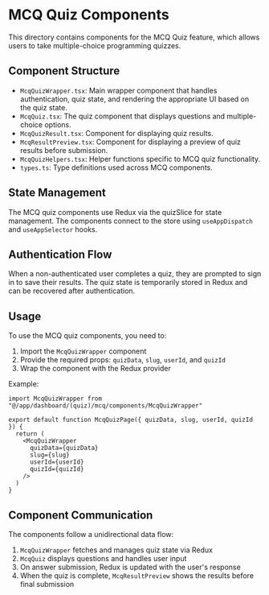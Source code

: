 # MCQ Quiz Components

This directory contains components for the MCQ Quiz feature, which allows users to take multiple-choice programming quizzes.

## Component Structure

- `McqQuizWrapper.tsx`: Main wrapper component that handles authentication, quiz state, and rendering the appropriate UI based on the quiz state.
- `McqQuiz.tsx`: The quiz component that displays questions and multiple-choice options.
- `McqQuizResult.tsx`: Component for displaying quiz results.
- `McqResultPreview.tsx`: Component for displaying a preview of quiz results before submission.
- `McqQuizHelpers.tsx`: Helper functions specific to MCQ quiz functionality.
- `types.ts`: Type definitions used across MCQ components.

## State Management

The MCQ quiz components use Redux via the quizSlice for state management. The components connect to the store using `useAppDispatch` and `useAppSelector` hooks.

## Authentication Flow

When a non-authenticated user completes a quiz, they are prompted to sign in to save their results. The quiz state is temporarily stored in Redux and can be recovered after authentication.

## Usage

To use the MCQ quiz components, you need to:

1. Import the `McqQuizWrapper` component
2. Provide the required props: `quizData`, `slug`, `userId`, and `quizId`
3. Wrap the component with the Redux provider

Example:
```tsx
import McqQuizWrapper from "@/app/dashboard/(quiz)/mcq/components/McqQuizWrapper"

export default function McqQuizPage({ quizData, slug, userId, quizId }) {
  return (
    <McqQuizWrapper 
      quizData={quizData} 
      slug={slug} 
      userId={userId} 
      quizId={quizId} 
    />
  )
}
```

## Component Communication

The components follow a unidirectional data flow:

1. `McqQuizWrapper` fetches and manages quiz state via Redux
2. `McqQuiz` displays questions and handles user input
3. On answer submission, Redux is updated with the user's response
4. When the quiz is complete, `McqResultPreview` shows the results before final submission
